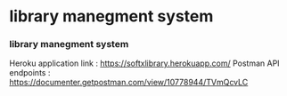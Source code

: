 # library manegment system

### library manegment system

Heroku application link : https://softxlibrary.herokuapp.com/
Postman API endpoints : https://documenter.getpostman.com/view/10778944/TVmQcvLC
